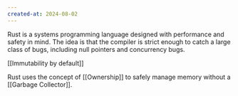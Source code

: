 ```yaml
---
created-at: 2024-08-02
---
```


Rust is a systems programming language designed with performance and safety in mind. The idea is that the compiler is strict enough to catch a large class of bugs, including null pointers and concurrency bugs.

[[Immutability by default]]

Rust uses the concept of [[Ownership]] to safely manage memory without a [[Garbage Collector]]. 


